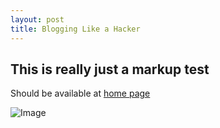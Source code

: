 ```yaml
---
layout: post
title: Blogging Like a Hacker
---
```


## This is really just a markup test

Should be available at [home page](https://hexalang.github.io/blog/Test.md)

![Image](https://camo.githubusercontent.com/d2859c86098704b6fd302cb72b805992ada729b1/68747470733a2f2f686578616c616e672e6769746875622e696f2f66617669636f6e2f66617669636f6e2d39367839362e706e67)
